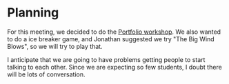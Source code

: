# Planning

For this meeting, we decided to do the
[Portfolio workshop](https://github.com/hackedu/hackedu/tree/master/playbook/workshops/portfolio).
We also wanted to do a ice breaker game, and Jonathan suggested we try "The Big
Wind Blows", so we will try to play that.

I anticipate that we are going to have problems getting people to start talking
to each other. Since we are expecting so few students, I doubt there will be
lots of conversation.
